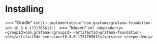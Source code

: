 # Installing

=== "Gradle"
    ```kotlin
    implementation("com.grafana:grafana-foundation-sdk:10.3.0-1731765611")
    ```
=== "Maven"
    ```xml
    <dependency>
        <groupId>com.grafana</groupId>
        <artifactId>grafana-foundation-sdk</artifactId>
        <version>10.3.0-1731765611</version>
    </dependency>
    ```
